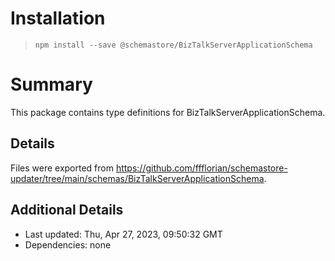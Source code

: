 # Installation
> `npm install --save @schemastore/BizTalkServerApplicationSchema`

# Summary
This package contains type definitions for BizTalkServerApplicationSchema.

## Details
Files were exported from https://github.com/ffflorian/schemastore-updater/tree/main/schemas/BizTalkServerApplicationSchema.

## Additional Details
* Last updated: Thu, Apr 27, 2023, 09:50:32 GMT
* Dependencies: none
